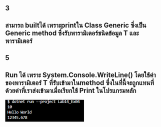 ## 3
## สามารถ builtได้ เพราะprintใน Class Generic ซึ่งเป็น Generic method ซึ่งรับพารามิเตอร์ชนิดข้อมูล T และพารามิเตอร์

## 5
## Run ได้ เพราะ System.Console.WriteLine() โดยใช้ค่าของพารามิเตอร์ T ที่รับเข้ามาในmethod ซึ่งในที่นี้จะถูกแทนที่ด้วยค่าที่เราส่งเข้ามาเมื่อเรียกใช้ Print ในโปรแกรมหลัก
![alt text](image-3.png)